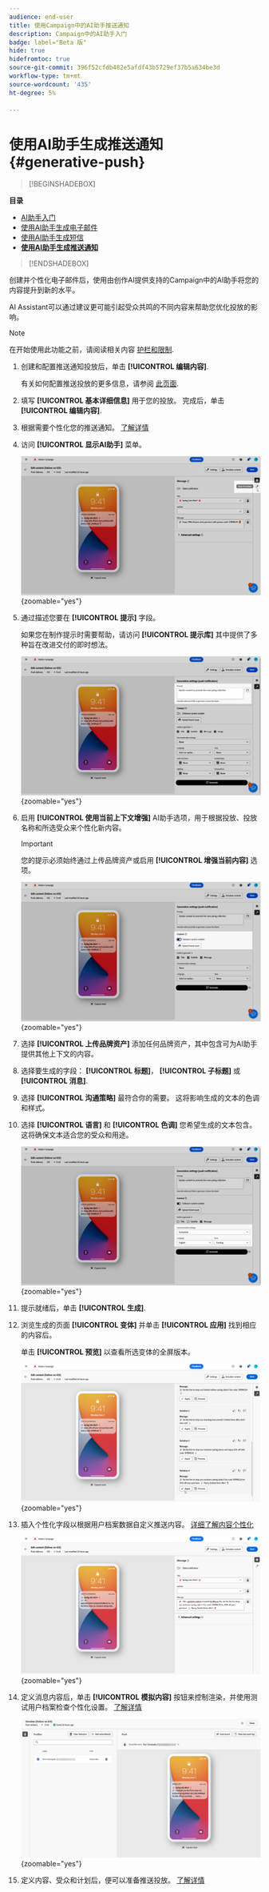 ```yaml
---
audience: end-user
title: 使用Campaign中的AI助手推送通知
description: Campaign中的AI助手入门
badge: label="Beta 版"
hide: true
hidefromtoc: true
source-git-commit: 396f52cfdb482e5afdf43b5729ef37b5a634be3d
workflow-type: tm+mt
source-wordcount: '435'
ht-degree: 5%

---
```


# 使用AI助手生成推送通知 {#generative-push}

>[!BEGINSHADEBOX]

**目录**

* [AI助手入门](generative-gs.md)
* [使用AI助手生成电子邮件](generative-content.md)
* [使用AI助手生成短信](generative-sms.md)
* **[使用AI助手生成推送通知](generative-push.md)**

>[!ENDSHADEBOX]

创建并个性化电子邮件后，使用由创作AI提供支持的Campaign中的AI助手将您的内容提升到新的水平。

AI Assistant可以通过建议更可能引起受众共鸣的不同内容来帮助您优化投放的影响。

>[!NOTE]
>
>在开始使用此功能之前，请阅读相关内容 [护栏和限制](generative-gs.md#guardrails-and-limitations).

1. 创建和配置推送通知投放后，单击 **[!UICONTROL 编辑内容]**.

   有关如何配置推送投放的更多信息，请参阅 [此页面](../push/create-push.md).

1. 填写 **[!UICONTROL 基本详细信息]** 用于您的投放。 完成后，单击 **[!UICONTROL 编辑内容]**.

1. 根据需要个性化您的推送通知。 [了解详情](../push/content-push.md)

1. 访问 **[!UICONTROL 显示AI助手]** 菜单。

   ![](assets/push-genai-1.png){zoomable=&quot;yes&quot;}

1. 通过描述您要在 **[!UICONTROL 提示]** 字段。

   如果您在制作提示时需要帮助，请访问 **[!UICONTROL 提示库]** 其中提供了多种旨在改进交付的即时想法。

   ![](assets/push-genai-2.png){zoomable=&quot;yes&quot;}

1. 启用 **[!UICONTROL 使用当前上下文增强]** AI助手选项，用于根据投放、投放名称和所选受众来个性化新内容。

   >[!IMPORTANT]
   >
   > 您的提示必须始终通过上传品牌资产或启用 **[!UICONTROL 增强当前内容]** 选项。

   ![](assets/push-genai-3.png){zoomable=&quot;yes&quot;}

1. 选择 **[!UICONTROL 上传品牌资产]** 添加任何品牌资产，其中包含可为AI助手提供其他上下文的内容。

1. 选择要生成的字段： **[!UICONTROL 标题]**， **[!UICONTROL 子标题]** 或 **[!UICONTROL 消息]**.

1. 选择 **[!UICONTROL 沟通策略]** 最符合你的需要。 这将影响生成的文本的色调和样式。

1. 选择 **[!UICONTROL 语言]** 和 **[!UICONTROL 色调]** 您希望生成的文本包含。 这将确保文本适合您的受众和用途。

   ![](assets/push-genai-4.png){zoomable=&quot;yes&quot;}

1. 提示就绪后，单击 **[!UICONTROL 生成]**.

1. 浏览生成的页面 **[!UICONTROL 变体]** 并单击 **[!UICONTROL 应用]** 找到相应的内容后。

   单击 **[!UICONTROL 预览]** 以查看所选变体的全屏版本。

   ![](assets/push-genai-5.png){zoomable=&quot;yes&quot;}

1. 插入个性化字段以根据用户档案数据自定义推送内容。 [详细了解内容个性化](../personalization/personalize.md)

   ![](assets/push-genai-6.png){zoomable=&quot;yes&quot;}

1. 定义消息内容后，单击 **[!UICONTROL 模拟内容]** 按钮来控制渲染，并使用测试用户档案检查个性化设置。 [了解详情](../preview-test/preview-content.md)

   ![](assets/push-genai-7.png){zoomable=&quot;yes&quot;}

1. 定义内容、受众和计划后，便可以准备推送投放。 [了解详情](../monitor/prepare-send.md)

